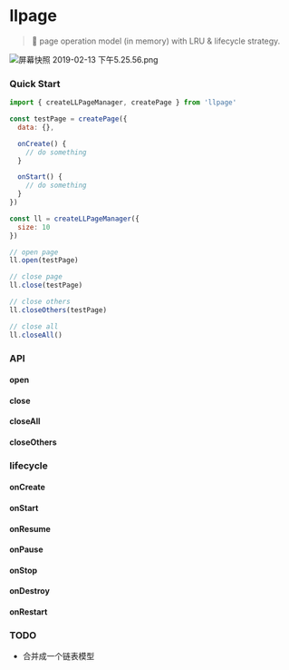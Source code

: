 # llpage

> 🚀 page operation model (in memory) with LRU & lifecycle strategy.

![屏幕快照 2019-02-13 下午5.25.56.png](https://intranetproxy.alipay.com/skylark/lark/0/2019/png/1429/1550050126197-a6728f55-56a7-46f7-9427-ae0f56095c7b.png) 

### Quick Start

```javascript
import { createLLPageManager, createPage } from 'llpage'

const testPage = createPage({
  data: {},

  onCreate() {
    // do something
  }

  onStart() {
    // do something
  }
})

const ll = createLLPageManager({
  size: 10
})

// open page
ll.open(testPage)

// close page
ll.close(testPage)

// close others
ll.closeOthers(testPage)

// close all
ll.closeAll()
```

### API

#### open

#### close

#### closeAll

#### closeOthers

### lifecycle

#### onCreate

#### onStart

#### onResume

#### onPause

#### onStop

#### onDestroy

#### onRestart

### TODO

* 合并成一个链表模型
